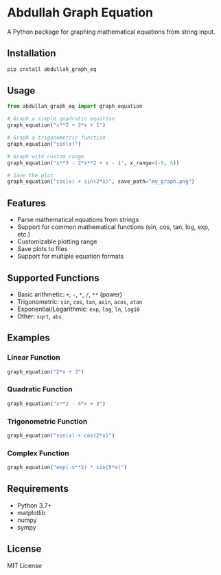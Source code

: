 # Abdullah Graph Equation

A Python package for graphing mathematical equations from string input.

## Installation

```bash
pip install abdullah_graph_eq
```

## Usage

```python
from abdullah_graph_eq import graph_equation

# Graph a simple quadratic equation
graph_equation("x**2 + 2*x + 1")

# Graph a trigonometric function
graph_equation("sin(x)")

# Graph with custom range
graph_equation("x**3 - 2*x**2 + x - 1", x_range=(-5, 5))

# Save the plot
graph_equation("cos(x) + sin(2*x)", save_path="my_graph.png")
```

## Features

- Parse mathematical equations from strings
- Support for common mathematical functions (sin, cos, tan, log, exp, etc.)
- Customizable plotting range
- Save plots to files
- Support for multiple equation formats

## Supported Functions

- Basic arithmetic: `+`, `-`, `*`, `/`, `**` (power)
- Trigonometric: `sin`, `cos`, `tan`, `asin`, `acos`, `atan`
- Exponential/Logarithmic: `exp`, `log`, `ln`, `log10`
- Other: `sqrt`, `abs`

## Examples

### Linear Function

```python
graph_equation("2*x + 3")
```

### Quadratic Function

```python
graph_equation("x**2 - 4*x + 3")
```

### Trigonometric Function

```python
graph_equation("sin(x) + cos(2*x)")
```

### Complex Function

```python
graph_equation("exp(-x**2) * sin(5*x)")
```

## Requirements

- Python 3.7+
- matplotlib
- numpy
- sympy

## License

MIT License
